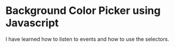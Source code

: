 # Background Color Picker using Javascript

I have learned how to listen to events and how to use the selectors.
